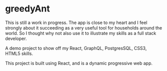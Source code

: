 # greedyAnt

This is still a work in progress. The app is close to my heart and I feel strongly about it succeeding as a very useful tool for households around the world. So I thought why not also use it to illustrate my skills as a full stack developer.

A demo project to show off my React, GraphQL, PostgresSQL, CSS3, HTML5 skills. 

This project is built using React, and is a dynamic progressive web app. 
